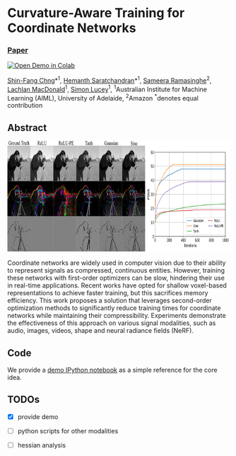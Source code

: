 # Curvature-Aware Training for Coordinate Networks
### [Paper](https://arxiv.org/abs/2305.08552)
[![Open Demo in Colab](https://colab.research.google.com/assets/colab-badge.svg)](https://colab.research.google.com/drive/1PYSs4UCOVHn2A5qze61WzgGTY9uuwMsT?authuser=2#scrollTo=Jozp8Gv2HWuy)<br>

[Shin-Fang Chng](https://sfchng.github.io)\*<sup>1</sup>,
[Hemanth Saratchandran]()\*<sup>1</sup>,
[Sameera Ramasinghe]()<sup>2</sup>,
[Lachlan MacDonald]()<sup>1</sup>,
[Simon Lucey]()<sup>1</sup>,
<sup>1</sup>Australian Institute for Machine Learning (AIML), University of Adelaide, <sup>2</sup>Amazon 
<sup>*</sup>denotes equal contribution


## Abstract
<img src="misc/gradient.png" width="800" height="250">

Coordinate networks are widely used in computer vision due to their ability to represent signals as compressed, continuous entities. However, training these networks with first-order optimizers can be slow, hindering their use in real-time applications. Recent works have opted for shallow voxel-based representations to achieve faster training, but this sacrifices memory efficiency. This work proposes a solution that leverages second-order optimization methods to significantly reduce training times for coordinate networks while maintaining their compressibility. Experiments demonstrate the effectiveness of this approach on various signal modalities, such as audio, images, videos, shape and neural radiance fields (NeRF).

## Code
We provide a [demo IPython notebook](https://colab.research.google.com/drive/1PYSs4UCOVHn2A5qze61WzgGTY9uuwMsT?authuser=2#scrollTo=Jozp8Gv2HWuy) as a simple reference for the core idea. 

## TODOs
- [x] provide demo
- [ ] python scripts for other modalities
- [ ] hessian analysis



